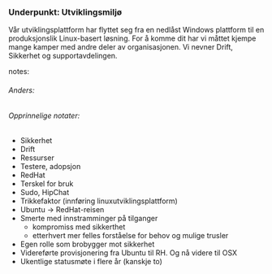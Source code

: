 ### Underpunkt: Utviklingsmiljø

Vår utviklingsplattform har flyttet seg fra en nedlåst Windows plattform til en produksjonslik Linux-basert løsning.
For å komme dit har vi måttet kjempe mange kamper med andre deler av organisasjonen.
Vi nevner Drift, Sikkerhet og supportavdelingen.

notes:
###### Anders:



###### Opprinnelige notater:

* Sikkerhet
* Drift
* Ressurser
* Testere, adopsjon
* RedHat
* Terskel for bruk
* Sudo, HipChat
* Trikkefaktor (innføring linuxutviklingsplattform) 
* Ubuntu -> RedHat-reisen
* Smerte med innstramminger på tilganger	
  * kompromiss med sikkerthet
  * etterhvert mer felles forståelse for behov og mulige trusler
* Egen rolle som brobygger mot sikkerhet
* Videreførte provisjonering fra Ubuntu til RH. Og nå videre til OSX
* Ukentlige statusmøte i flere år (kanskje to) 
